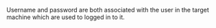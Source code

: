 Username and password are both associated with the user in the target machine which are used to logged in to it.